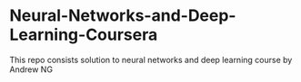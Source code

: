 # Neural-Networks-and-Deep-Learning-Coursera
This repo consists solution to neural networks and deep learning course by Andrew NG
